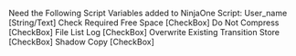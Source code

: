 Need the Following Script Variables added to NinjaOne Script:
  User_name [String/Text]
  Check Required Free Space [CheckBox]
  Do Not Compress [CheckBox]
  File List Log [CheckBox]
  Overwrite Existing Transition Store [CheckBox]
  Shadow Copy [CheckBox]
